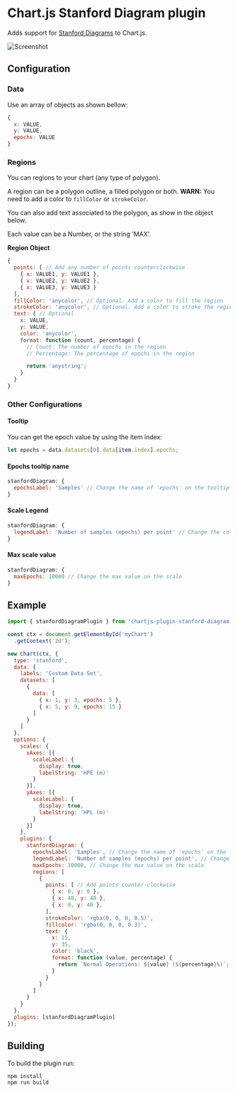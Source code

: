 # Chart.js Stanford Diagram plugin

Adds support for [Stanford Diagrams](https://gssc.esa.int/navipedia/index.php/The_Stanford_%E2%80%93_ESA_Integrity_Diagram:_Focusing_on_SBAS_Integrity) to Chart.js.

![Screenshot](https://i.imgur.com/ObA1s7Y.png)

## Configuration

### Data

Use an array of objects as shown bellow:

```js
{
  x: VALUE,
  y: VALUE,
  epochs: VALUE
}
```

### Regions

You can regions to your chart (any type of polygon).

A region can be a polygon outline, a filled polygon or both. **WARN:** You need to add a color to `fillColor` or `strokeColor`.

You can also add text associated to the polygon, as show in the object below.

Each value can be a Number, or the string 'MAX'.

**Region Object**

```js
{
  points: [ // Add any number of points counterclockwise
    { x: VALUE1, y: VALUE1 },
    { x: VALUE2, y: VALUE2 },
    { x: VALUE3, y: VALUE3 }
  ],
  fillColor: 'anycolor', // Optional. Add a color to fill the region
  strokeColor: 'anycolor', // Optional. Add a color to stroke the region
  text: { // Optional
    x: VALUE,
    y: VALUE,
    color: 'anycolor',
    format: function (count, percentage) {
      // Count: The number of epochs in the region
      // Percentage: The percentage of epochs in the region

      return 'anystring';
    }
  }
}
```

### Other Configurations

#### Tooltip

You can get the epoch value by using the item index:

```js
let epochs = data.datasets[0].data[item.index].epochs;
```

#### Epochs tooltip name 
```js
stanfordDiagram: {
  epochsLabel: 'Samples' // Change the name of 'epochs' on the tooltip
}
```

#### Scale Legend
```js
stanfordDiagram: {
  legendLabel: 'Number of samples (epochs) per point' // Change the color scale label text
}
```

#### Max scale value
```js
stanfordDiagram: {
  maxEpochs: 10000 // Change the max value on the scale
}
```

## Example

```js
import { stanfordDiagramPlugin } from 'chartjs-plugin-stanford-diagram';

const ctx = document.getElementById('myChart')
  .getContext('2d');

new Chart(ctx, {
  type: 'stanford',
  data: {
    labels: 'Custom Data Set',
    datasets: [
      {
        data: [
          { x: 1, y: 3, epochs: 5 },
          { x: 5, y: 9, epochs: 15 }
        ]
      }
    ]
  },
  options: {
    scales: {
      xAxes: [{
        scaleLabel: {
          display: true,
          labelString: 'HPE (m)'
        }
      }],
      yAxes: [{
        scaleLabel: {
          display: true,
          labelString: 'HPL (m)'
        }
      }]
    },
    plugins: {
      stanfordDiagram: {
        epochsLabel: 'Samples', // Change the name of 'epochs' on the tooltip
        legendLabel: 'Number of samples (epochs) per point', // Change the color scale label text
        maxEpochs: 10000, // Change the max value on the scale
        regions: [
          {
            points: [ // Add points counter-clockwise
              { x: 0, y: 0 },
              { x: 40, y: 40 },
              { x: 0, y: 40 },
            ],
            strokeColor: 'rgba(0, 0, 0, 0.5)',
            fillcolor: 'rgba(0, 0, 0, 0.3)',
            text: {
              x: 15,
              y: 35,
              color: 'black',
              format: function (value, percentage) {
                return `Normal Operations: ${value} (${percentage}%)`;
              }
            }
          }
        ]
      }
    }
  },
  plugins: [stanfordDiagramPlugin]
});
```

## Building

To build the plugin run:

```sh
npm install
npm run build
```
